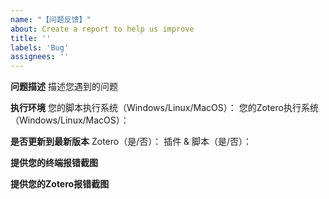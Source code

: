 ```yaml
---
name: "【问题反馈】"
about: Create a report to help us improve
title: ''
labels: 'Bug'
assignees: ''
---
```


**问题描述**
描述您遇到的问题

**执行环境**
您的脚本执行系统（Windows/Linux/MacOS）：
您的Zotero执行系统（Windows/Linux/MacOS）：

**是否更新到最新版本**
Zotero（是/否）：
插件 & 脚本（是/否）：

**提供您的终端报错截图**

**提供您的Zotero报错截图**
